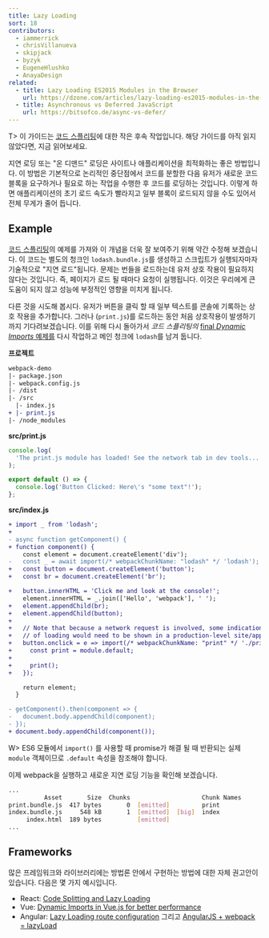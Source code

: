 ```yaml
---
title: Lazy Loading
sort: 18
contributors:
  - iammerrick
  - chrisVillanueva
  - skipjack
  - byzyk
  - EugeneHlushko
  - AnayaDesign
related:
  - title: Lazy Loading ES2015 Modules in the Browser
    url: https://dzone.com/articles/lazy-loading-es2015-modules-in-the-browser
  - title: Asynchronous vs Deferred JavaScript
    url: https://bitsofco.de/async-vs-defer/
---
```


T> 이 가이드는 [코드 스플리팅](/guides/code-splitting)에 대한 작은 후속 작업입니다. 해당 가이드를 아직 읽지 않았다면, 지금 읽어보세요.

지연 로딩 또는 "온 디맨드" 로딩은 사이트나 애플리케이션을 최적화하는 좋은 방법입니다. 이 방법은 기본적으로 논리적인 중단점에서 코드를 분할한 다음 유저가 새로운 코드 블록을 요구하거나 필요로 하는 작업을 수행한 후 코드를 로딩하는 것입니다. 이렇게 하면 애플리케이션의 초기 로드 속도가 빨라지고 일부 블록이 로드되지 않을 수도 있어서 전체 무게가 줄어 듭니다.

## Example

[코드 스플리팅](/guides/code-splitting/#dynamic-imports)의 예제를 가져와 이 개념을 더욱 잘 보여주기 위해 약간 수정해 보겠습니다. 이 코드는 별도의 청크인 `lodash.bundle.js`를 생성하고 스크립트가 실행되자마자 기술적으로 "지연 로드"됩니다. 문제는 번들을 로드하는데 유저 상호 작용이 필요하지 않다는 것입니다. 즉, 페이지가 로드 될 때마다 요청이 실행됩니다. 이것은 우리에게 큰 도움이 되지 않고 성능에 부정적인 영향을 미치게 됩니다.

다른 것을 시도해 봅시다. 유저가 버튼을 클릭 할 때 일부 텍스트를 콘솔에 기록하는 상호 작용을 추가합니다. 그러나 (`print.js`)를 로드하는 동안 처음 상호작용이 발생하기까지 기다려보겠습니다. 이를 위해 다시 돌아가서 _코드 스플리팅의_ [final _Dynamic Imports_ 예제를](/guides/code-splitting/#dynamic-imports) 다시 작업하고 메인 청크에 `lodash`를 남겨 둡니다.

**프로젝트**

```diff
webpack-demo
|- package.json
|- webpack.config.js
|- /dist
|- /src
  |- index.js
+ |- print.js
|- /node_modules
```

**src/print.js**

```js
console.log(
  'The print.js module has loaded! See the network tab in dev tools...'
);

export default () => {
  console.log('Button Clicked: Here\'s "some text"!');
};
```

**src/index.js**

```diff
+ import _ from 'lodash';
+
- async function getComponent() {
+ function component() {
    const element = document.createElement('div');
-   const _ = await import(/* webpackChunkName: "lodash" */ 'lodash');
+   const button = document.createElement('button');
+   const br = document.createElement('br');

+   button.innerHTML = 'Click me and look at the console!';
    element.innerHTML = _.join(['Hello', 'webpack'], ' ');
+   element.appendChild(br);
+   element.appendChild(button);
+
+   // Note that because a network request is involved, some indication
+   // of loading would need to be shown in a production-level site/app.
+   button.onclick = e => import(/* webpackChunkName: "print" */ './print').then(module => {
+     const print = module.default;
+
+     print();
+   });

    return element;
  }

- getComponent().then(component => {
-   document.body.appendChild(component);
- });
+ document.body.appendChild(component());
```

W> ES6 모듈에서 `import()` 를 사용할 때 promise가 해결 될 때 반환되는 실제 `module` 객체이므로 `.default` 속성을 참조해야 합니다.

이제 webpack을 실행하고 새로운 지연 로딩 기능을 확인해 보겠습니다.

```bash
...
          Asset       Size  Chunks                    Chunk Names
print.bundle.js  417 bytes       0  [emitted]         print
index.bundle.js     548 kB       1  [emitted]  [big]  index
     index.html  189 bytes          [emitted]
...
```

## Frameworks

많은 프레임워크와 라이브러리에는 방법론 안에서 구현하는 방법에 대한 자체 권고안이 있습니다. 다음은 몇 가지 예시입니다.

- React: [Code Splitting and Lazy Loading](https://reacttraining.com/react-router/web/guides/code-splitting)
- Vue: [Dynamic Imports in Vue.js for better performance](https://vuedose.tips/tips/dynamic-imports-in-vue-js-for-better-performance/)
- Angular: [Lazy Loading route configuration](https://angular.io/guide/router#milestone-6-asynchronous-routing) 그리고 [AngularJS + webpack = lazyLoad](https://medium.com/@var_bin/angularjs-webpack-lazyload-bb7977f390dd)
